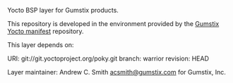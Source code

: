 Yocto BSP layer for Gumstix products. 

This repository is developed in the environment provided by the
[Gumstix Yocto manifest][yocto-manifest] repository.

[yocto-manifest]: https://github.com/gumstix/yocto-manifest

This layer depends on:

URI: git://git.yoctoproject.org/poky.git
branch: warrior
revision: HEAD

Layer maintainer: 
Andrew C. Smith <acsmith@gumstix.com> for Gumstix, Inc.
